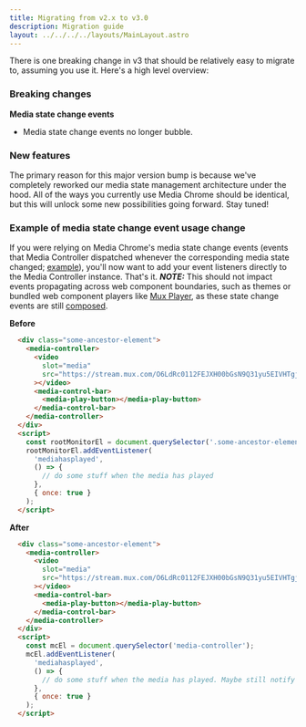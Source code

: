 ```yaml
---
title: Migrating from v2.x to v3.0
description: Migration guide
layout: ../../../../layouts/MainLayout.astro
---
```


There is one breaking change in v3 that should be relatively easy to migrate to, assuming you use it.
Here's a high level overview:

### Breaking changes

**Media state change events**
- Media state change events no longer bubble.

### New features

The primary reason for this major version bump is because we've completely reworked our media state management architecture under the hood. All of the ways you currently use Media Chrome should be identical, but this will unlock some new possibilities going forward. Stay tuned!

### Example of media state change event usage change

If you were relying on Media Chrome's media state change events (events that Media Controller dispatched whenever the corresponding media state changed; [example](https://media-chrome.mux.dev/examples/vanilla/state-change-events-demo.html)), you'll now want to add your event listeners directly to the Media Controller instance. That's it.
**_NOTE:_** This should not impact events propagating across web component boundaries, such as themes or bundled web component players like [Mux Player](https://www.mux.com/player), as these state change events are still [composed](https://developer.mozilla.org/en-US/docs/Web/API/Event/composed).

**Before**

```html
  <div class="some-ancestor-element">
    <media-controller>
      <video
        slot="media"
        src="https://stream.mux.com/O6LdRc0112FEJXH00bGsN9Q31yu5EIVHTgjTKRkKtEq1k/high.mp4"
      ></video>
      <media-control-bar>
        <media-play-button></media-play-button>
      </media-control-bar>
    </media-controller>
  </div>
  <script>
    const rootMonitorEl = document.querySelector('.some-ancestor-element');
    rootMonitorEl.addEventListener(
      'mediahasplayed',
      () => {
        // do some stuff when the media has played
      },
      { once: true }
    );
  </script>
```

**After**

```html
  <div class="some-ancestor-element">
    <media-controller>
      <video
        slot="media"
        src="https://stream.mux.com/O6LdRc0112FEJXH00bGsN9Q31yu5EIVHTgjTKRkKtEq1k/high.mp4"
      ></video>
      <media-control-bar>
        <media-play-button></media-play-button>
      </media-control-bar>
    </media-controller>
  </div>
  <script>
    const mcEl = document.querySelector('media-controller');
    mcEl.addEventListener(
      'mediahasplayed',
      () => {
        // do some stuff when the media has played. Maybe still notify .some-ancestor-element.
      },
      { once: true }
    );
  </script>
```


